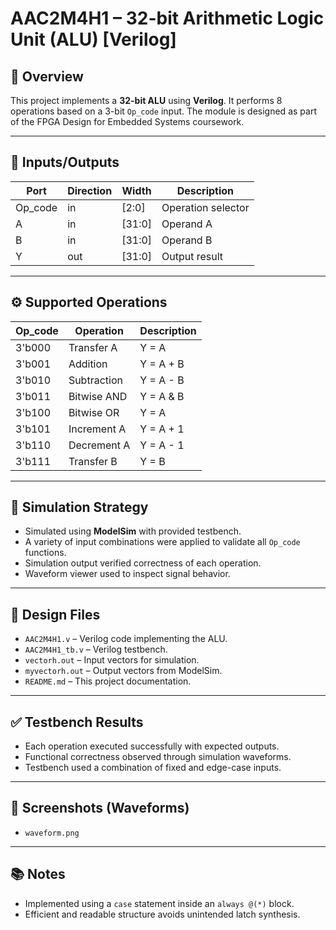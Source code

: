 # AAC2M4H1 – 32-bit Arithmetic Logic Unit (ALU) [Verilog]

## 🧾 Overview

This project implements a **32-bit ALU** using **Verilog**. It performs 8 operations based on a 3-bit `Op_code` input. The module is designed as part of the FPGA Design for Embedded Systems coursework.

---

## 🔌 Inputs/Outputs

| Port     | Direction | Width                | Description                      |
|----------|-----------|----------------------|----------------------------------|
| Op_code  | in        | [2:0]                | Operation selector               |
| A        | in        | [31:0]               | Operand A                        |
| B        | in        | [31:0]               | Operand B                        |
| Y        | out       | [31:0]               | Output result                    |

---

## ⚙️ Supported Operations

| Op_code | Operation     | Description                     |
|---------|---------------|---------------------------------|
| 3'b000  | Transfer A     | Y = A                           |
| 3'b001  | Addition       | Y = A + B                       |
| 3'b010  | Subtraction    | Y = A - B                       |
| 3'b011  | Bitwise AND    | Y = A & B                       |
| 3'b100  | Bitwise OR     | Y = A | B                       |
| 3'b101  | Increment A    | Y = A + 1                       |
| 3'b110  | Decrement A    | Y = A - 1                       |
| 3'b111  | Transfer B     | Y = B                           |

---

## 🧪 Simulation Strategy

- Simulated using **ModelSim** with provided testbench.
- A variety of input combinations were applied to validate all `Op_code` functions.
- Simulation output verified correctness of each operation.
- Waveform viewer used to inspect signal behavior.

---

## 📁 Design Files

- `AAC2M4H1.v` – Verilog code implementing the ALU.
- `AAC2M4H1_tb.v` – Verilog testbench.
- `vectorh.out` – Input vectors for simulation.
- `myvectorh.out` – Output vectors from ModelSim.
- `README.md` – This project documentation.

---

## ✅ Testbench Results

- Each operation executed successfully with expected outputs.
- Functional correctness observed through simulation waveforms.
- Testbench used a combination of fixed and edge-case inputs.

---

## 📸 Screenshots (Waveforms)

- `waveform.png`

---

## 📚 Notes

- Implemented using a `case` statement inside an `always @(*)` block.
- Efficient and readable structure avoids unintended latch synthesis.
